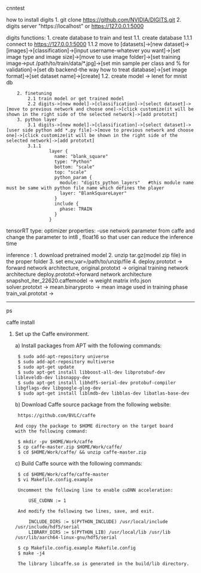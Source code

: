 cnntest

how to install digits
	1. git clone https://github.com/NVIDIA/DIGITS.git
	2. digits server "https://localhost" or https://127.0.0.1:5000
	

digits 
	functions: 
		1. create database to train and test
			1.1. create database
				1.1.1 connect to https://127.0.0.1:5000
				1.1.2 move to [datasets]->[new dataset]->[images]->[classification]->[input username-whatever you want]->[set image type and image size]->[move to use image folder]->[set training image->put /path/to/train/data/*.jpg]->[set min sample per class and % for validation]->[set db backend-the way how to treat database]->[set image format]->[set dataset name]->[create]
			1.2. create model -> lenet for mnist db

		2. finetuning
			2.1 train model or get trained model
			2.2 digits->[new model]->[classification]->[select dataset]->[move to previous network and choose one]->[click customize(it will be shown in the right side of the selected network]->[add prototxt]
		3. python layer
			3.1 digits->[new model]->[classification]->[select dataset]->[user side python add *.py file]->[move to previous network and choose one]->[click customize(it will be shown in the right side of the selected network]->[add prototxt]
			3.1.1
					layer {
					  name: "blank_square"
					  type: "Python"
					  bottom: "scale"
					  top: "scale"
					  python_param {
					    module: "digits_python_layers"   #this module name must be same with python file name which defines the player
					    layer: "BlankSquareLayer"
					  }
					  include {
					    phase: TRAIN
					  }
					}


tensorRT
	type: optimizer 
	properties: 
		-use network parameter from caffe and change the parameter to int8 , float16 so that user can reduce the inference time
	
inference : 
	1. download pretrained model
	2. unzip tar.gz(model zip file) in the proper folder
	3. set env_var=/path/to/unzip/file
	4. deploy.prototxt -> forward network architecture, 
		original.prototxt -> original training network architecture
		deploy.prototxt->forward network architecture                         
		snapshot_iter_22620.caffemodel -> weight matrix
		info.json                               
		solver.prototxt -> 
		mean.binaryproto   -> mean image used in training phase                      
		train_val.prototxt -> 

---------------------------------------------------------------------

ps

caffe install
1. Set up the Caffe environment.

   a) Install packages from APT with the following commands:

        $ sudo add-apt-repository universe
        $ sudo add-apt-repository multiverse
        $ sudo apt-get update
        $ sudo apt-get install libboost-all-dev libprotobuf-dev libleveldb-dev libsnappy-dev
        $ sudo apt-get install libhdf5-serial-dev protobuf-compiler libgflags-dev libgoogle-glog-dev
        $ sudo apt-get install liblmdb-dev libblas-dev libatlas-base-dev

    b) Download Caffe source package from the following website:

        https://github.com/BVLC/caffe

       And copy the package to $HOME directory on the target board
       with the following command:

        $ mkdir -pv $HOME/Work/caffe
        $ cp caffe-master.zip $HOME/Work/caffe/
        $ cd $HOME/Work/caffe/ && unzip caffe-master.zip

    c) Build Caffe source with the following commands:

        $ cd $HOME/Work/caffe/caffe-master
        $ vi Makefile.config.example

        Uncomment the following line to enable cuDNN acceleration:

            USE_CUDNN := 1

        And modify the following two lines, save, and exit.

            INCLUDE_DIRS := $(PYTHON_INCLUDE) /usr/local/include /usr/include/hdf5/serial
            LIBRARY_DIRS := $(PYTHON_LIB) /usr/local/lib /usr/lib /usr/lib/aarch64-linux-gnu/hdf5/serial

        $ cp Makefile.config.example Makefile.config
        $ make -j4

        The library libcaffe.so is generated in the build/lib directory.

			

